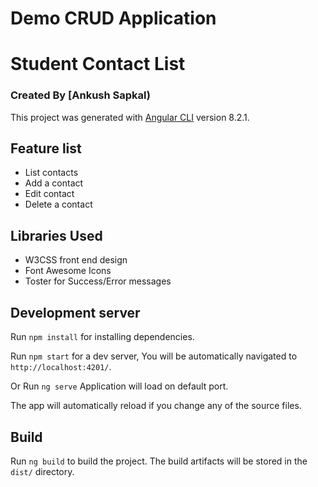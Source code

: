 # Demo CRUD Application 
# Student Contact List 
### Created By [Ankush Sapkal)

This project was generated with [Angular CLI](https://github.com/angular/angular-cli) version 8.2.1.

## Feature list

- List contacts
- Add a contact
- Edit contact
- Delete a contact


## Libraries Used

 * W3CSS front end design
 * Font Awesome Icons
 * Toster for Success/Error messages


## Development server

Run `npm install` for installing dependencies.

Run `npm start` for a dev server, You will be automatically navigated to `http://localhost:4201/`.

Or Run `ng serve` Application will load on default port.

The app will automatically reload if you change any of the source files.

## Build

Run `ng build` to build the project. The build artifacts will be stored in the `dist/` directory.


